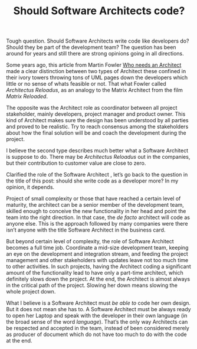 ﻿---
layout: post
title: "Should Software Architects code?"
modified: 2016-02-07 21:36:52 +0100
tags: [software architecture]
image:
  feature: 
  credit: 
  creditlink: 
comments: 
share: 
---
Tough question. Should Software Architects write code like developers do? Should they be part of the development team? The question has been around for  years and still there are strong opinions going in all directions.

Some years ago, this article from Martin Fowler [Who needs an Architect](http://martinfowler.com/ieeeSoftware/whoNeedsArchitect.pdf) made a clear distinction between two types of Architect these confined in their ivory towers throwing tons of UML pages down the developers which little or no sense of whats feasible or not. That what Fowler called *Architectus Reloadus*, as an analogy to the Matrix Architect from the film *Matrix Reloaded*.

The opposite was the Architect role as coordinator between all project stakeholder, mainly developers, project manager and product owner. This kind of Architect makes sure the design has been understood by  all parties and proved to be realistic.  Try to reach consensus among the stakeholders about how the final solution will be and coach the development during the project.

I believe the second type describes much better what a Software Architect is suppose to do. There may be *Architectus Reloadus* out in the companies, but their contribution to customer value are close to zero.

Clarified the role of the Software Architect , let’s go back to the question in the title of this post: should she write code as a developer more? In my opinion, it depends.

Project of small complexity or those that have reached a certain level of maturity, the architect can be a senior member of the development team, skilled enough to conceive the new functionality in her head and point the team into the right direction. In that case, the *de facto* architect will code as anyone else. This is the approach followed by many companies were there isn’t anyone with the title Software Architect in the business card.   

But beyond certain level of complexity, the role of Software Architect becomes a full time job. Coordinate a mid-size development team, keeping an eye on the development and integration stream, and feeding the project management and other stakeholders with updates leave not too much time to other activities. In such projects, having the Architect coding a significant amount of the functionality lead to have only a part-time architect, which definitely slows down the project. At the end, the Architect is almost always in the critical path of the project. Slowing her down means slowing the whole project down.

What I believe is a Software Architect must *be able to* code her own design. But it does not mean she has to. A Software Architect must be always ready to open her Laptop and speak with the developer in their own language (in the broad sense of the word *language*). That’s the only way Architects can be respected and accepted in the team, instead of been considered merely as producer of document  which do not have too much to do with the code at the end.    

  
